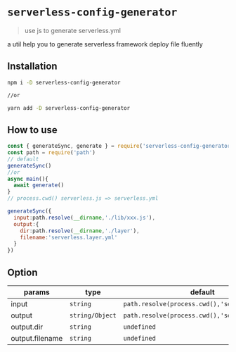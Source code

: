 # `serverless-config-generator`

> use js to generate serverless.yml

a util help you to generate serverless framework deploy file fluently

## Installation

```sh
npm i -D serverless-config-generator

//or

yarn add -D serverless-config-generator
```

## How to use

```js
const { generateSync, generate } = require('serverless-config-generator')
const path = require('path')
// default
generateSync()
//or
async main(){
  await generate()
}
// process.cwd() serverless.js => serverless.yml

generateSync({
  input:path.resolve(__dirname,'./lib/xxx.js'),
  output:{
    dir:path.resolve(__dirname,'./layer'),
    filename:'serverless.layer.yml' 
  }
})

```

## Option

| params | type | default |
|---|---|---|
|input|`string`| `path.resolve(process.cwd(),'serverless.js')` |
|output|`string/Object`|`path.resolve(process.cwd(),'serverless.yml')`|
|output.dir|`string`|`undefined`|
|output.filename|`string`|`undefined`|
